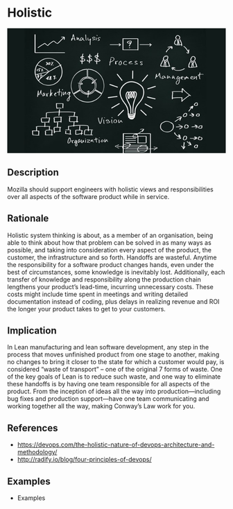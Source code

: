 # Holistic
![holistic](../../images/holistic.jpg)
## Description
Mozilla should support engineers with holistic views and responsibilities over all aspects of the software product while in service.
## Rationale
Holistic system thinking is about, as a member of an organisation, being able to think about how that problem can be solved in as many ways as possible, and taking into consideration every aspect of the product, the customer, the infrastructure and so forth.
Handoffs are wasteful. Anytime the responsibility for a software product changes hands, even under the best of circumstances, some knowledge is inevitably lost. Additionally, each transfer of knowledge and responsibility along the production chain lengthens your product’s lead-time, incurring unnecessary costs. These costs might include time spent in meetings and writing detailed documentation instead of coding, plus delays in realizing revenue and ROI the longer your product takes to get to your customers.
## Implication
In Lean manufacturing and lean software development, any step in the process that moves unfinished product from one stage to another, making no changes to bring it closer to the state for which a customer would pay, is considered “waste of transport” – one of the original 7 forms of waste. One of the key goals of Lean is to reduce such waste, and one way to eliminate these handoffs is by having one team responsible for all aspects of the product. From the inception of ideas all the way into production—including bug fixes and production support—have one team communicating and working together all the way, making Conway’s Law work for you.
## References
* https://devops.com/the-holistic-nature-of-devops-architecture-and-methodology/
* http://radify.io/blog/four-principles-of-devops/
## Examples
* Examples
